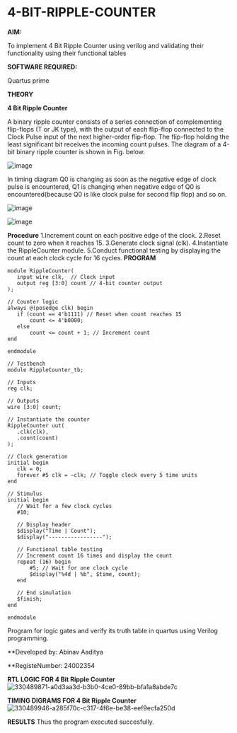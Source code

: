 # 4-BIT-RIPPLE-COUNTER

**AIM:**

To implement  4 Bit Ripple Counter using verilog and validating their functionality using their functional tables

**SOFTWARE REQUIRED:**

Quartus prime

**THEORY**

**4 Bit Ripple Counter**

A binary ripple counter consists of a series connection of complementing flip-flops (T or JK type), with the output of each flip-flop connected to the Clock Pulse input of the next higher-order flip-flop. The flip-flop holding the least significant bit receives the incoming count pulses. The diagram of a 4-bit binary ripple counter is shown in Fig. below.

![image](https://github.com/naavaneetha/4-BIT-RIPPLE-COUNTER/assets/154305477/cb4b74d4-31ab-4359-95d0-d22e67daba13)

In timing diagram Q0 is changing as soon as the negative edge of clock pulse is encountered, Q1 is changing when negative edge of Q0 is encountered(because Q0 is like clock pulse for second flip flop) and so on.

![image](https://github.com/naavaneetha/4-BIT-RIPPLE-COUNTER/assets/154305477/a573a7d6-014e-4e54-93e6-e2ac9530960b)

![image](https://github.com/naavaneetha/4-BIT-RIPPLE-COUNTER/assets/154305477/85e1958a-2fc1-49bb-9a9f-d58ccbf3663c)

**Procedure**
1.Increment count on each positive edge of the clock.
2.Reset count to zero when it reaches 15.
3.Generate clock signal (clk).
4.Instantiate the RippleCounter module.
5.Conduct functional testing by displaying the count at each clock cycle for 16 cycles.
**PROGRAM**
```
module RippleCounter(
   input wire clk,  // Clock input
   output reg [3:0] count // 4-bit counter output
);

// Counter logic
always @(posedge clk) begin
   if (count == 4'b1111) // Reset when count reaches 15
       count <= 4'b0000;
   else
       count <= count + 1; // Increment count
end

endmodule

// Testbench
module RippleCounter_tb;

// Inputs
reg clk;

// Outputs
wire [3:0] count;

// Instantiate the counter
RippleCounter uut(
   .clk(clk),
   .count(count)
);

// Clock generation
initial begin
   clk = 0;
   forever #5 clk = ~clk; // Toggle clock every 5 time units
end

// Stimulus
initial begin
   // Wait for a few clock cycles
   #10;
   
   // Display header
   $display("Time | Count");
   $display("-----------------");
   
   // Functional table testing
   // Increment count 16 times and display the count
   repeat (16) begin
       #5; // Wait for one clock cycle
       $display("%4d | %b", $time, count);
   end
   
   // End simulation
   $finish;
end

endmodule
```
Program for logic gates and verify its truth table in quartus using Verilog programming.

**Developed by: Abinav Aaditya

**RegisteNumber: 24002354


**RTL LOGIC FOR 4 Bit Ripple Counter**
![330489871-a0d3aa3d-b3b0-4ce0-89bb-bfa1a8abde7c](https://github.com/RamkumarGunasekaran/4-BIT-RIPPLE-COUNTER/assets/144870820/9cbf71a5-4809-4437-a99f-24d928634e94)

**TIMING DIGRAMS FOR 4 Bit Ripple Counter**
![330489946-a285f70c-c317-4f6e-be38-eef9ecfa250d](https://github.com/RamkumarGunasekaran/4-BIT-RIPPLE-COUNTER/assets/144870820/3e402c9e-f477-44a3-9f01-cd17df84ba77)

**RESULTS**
Thus the program executed succesfully.
